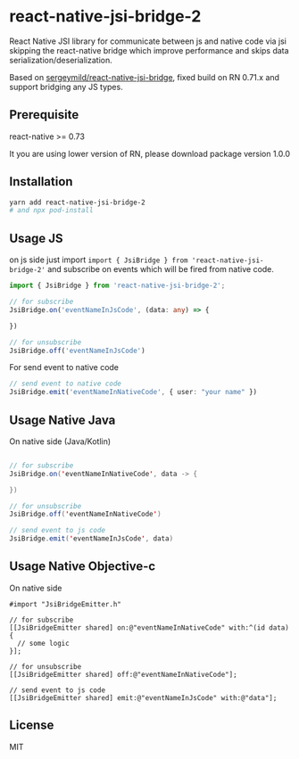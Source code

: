 # react-native-jsi-bridge-2

React Native JSI library for communicate between js and native code via jsi skipping the react-native bridge which improve performance and skips data serialization/deserialization.

Based on [sergeymild/react-native-jsi-bridge](https://github.com/sergeymild/react-native-jsi-bridge), fixed build on RN 0.71.x and support bridging any JS types.

## Prerequisite

react-native >= 0.73

It you are using lower version of RN, please download package version 1.0.0

## Installation

```sh
yarn add react-native-jsi-bridge-2
# and npx pod-install
```

## Usage JS

on js side just import `import { JsiBridge } from 'react-native-jsi-bridge-2'`
and subscribe on events which will be fired from native code.
```typescript
import { JsiBridge } from 'react-native-jsi-bridge-2';

// for subscribe
JsiBridge.on('eventNameInJsCode', (data: any) => {

})

// for unsubscribe
JsiBridge.off('eventNameInJsCode')
```

For send event to native code
```typescript
// send event to native code
JsiBridge.emit('eventNameInNativeCode', { user: "your name" })
```

## Usage Native Java

On native side (Java/Kotlin)
```java

// for subscribe
JsiBridge.on('eventNameInNativeCode', data -> {

})

// for unsubscribe
JsiBridge.off('eventNameInNativeCode')

// send event to js code
JsiBridge.emit('eventNameInJsCode', data)
```

## Usage Native Objective-c

On native side
```
#import "JsiBridgeEmitter.h"

// for subscribe
[[JsiBridgeEmitter shared] on:@"eventNameInNativeCode" with:^(id data) {
  // some logic
}];

// for unsubscribe
[[JsiBridgeEmitter shared] off:@"eventNameInNativeCode"];

// send event to js code
[[JsiBridgeEmitter shared] emit:@"eventNameInJsCode" with:@"data"];
```

## License

MIT
